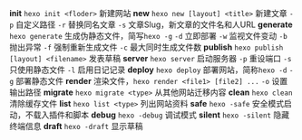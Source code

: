 **init**  `hexo init <floder>`  新建网站
**new**  `hexo new [layout] <title>`  新建文章
`-p` 自定义路径
`-r`  替换同名文章
`-s`  文章Slug，新文章的文件名和人URL
**generate** `hexo generate`  生成伪静态文件，简写`hexo -g`
`-d`  立即部署
`-w`  监视文件变动
`-b`  抛出异常
`-f`  强制重新生成文件
`-c`  最大同时生成文件数
**publish**  `hexo publish [layout] <filename>`  发表草稿
**server**  `hexo server`  启动服务器
`-p`  重设端口
`-s`  只使用静态文件
`-l`  启用日记记录
**deploy**  `hexo deploy`  部署网站，简称`hexo -d`
`-g`  部署静态文件
**render**  渲染文件，`hexo render <file1> [file2] ...`
`-o`  设置输出路径
**migrate**  `hexo migrate <type>`  从其他网站迁移内容
**clean**  `hexo clean`  清除缓存文件
**list**  `hexo list <type>`  列出网站资料
**safe**  `hexo -safe`  安全模式启动，不载入插件和脚本
**debug**  `hexo -debug`  调试模式
**silent**  `hexo -silent`  隐藏终端信息
**draft**  `hexo -draft`  显示草稿